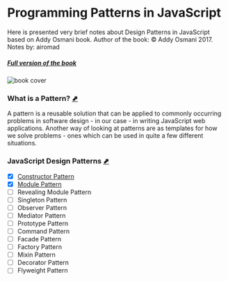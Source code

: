 # Programming Patterns in JavaScript
Here is presented very brief notes about Design Patterns in JavaScript based on Addy Osmani book.
Author of the book: © Addy Osmani 2017.
Notes by: airomad
##### [Full version of the book](https://addyosmani.com/resources/essentialjsdesignpatterns/book/#designpatternsjavascript)

![book cover](https://addyosmani.com/resources/essentialjsdesignpatterns/cover/cover.jpg)

### What is a Pattern? [⬈](https://addyosmani.com/resources/essentialjsdesignpatterns/book/#whatisapattern)
A pattern is a reusable solution that can be applied to commonly occurring problems in software design - in our case - in writing JavaScript web applications. Another way of looking at patterns are as templates for how we solve problems - ones which can be used in quite a few different situations.

### JavaScript Design Patterns [⬈](https://addyosmani.com/resources/essentialjsdesignpatterns/book/#designpatternsjavascript)
* [X] [Constructor Pattern](constructor.md)
* [X] [Module Pattern](module.md)
* [ ] Revealing Module Pattern
* [ ] Singleton Pattern
* [ ] Observer Pattern
* [ ] Mediator Pattern
* [ ] Prototype Pattern
* [ ] Command Pattern
* [ ] Facade Pattern
* [ ] Factory Pattern
* [ ] Mixin Pattern
* [ ] Decorator Pattern
* [ ] Flyweight Pattern